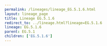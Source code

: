 ```yaml
---
permalink: /lineages/lineage_EG.5.1.6.html
layout: lineage_page
title: Lineage EG.5.1.6
redirect_to: ../lineage.html?lineage=EG.5.1.6
lineage: EG.5.1.6
parent: EG.5.1
children: ['EG.5.1.6']
---
```

